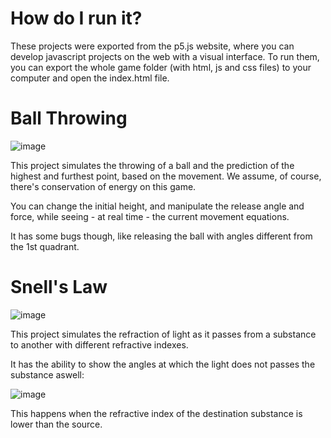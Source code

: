 # How do I run it?
These projects were exported from the p5.js website, where you can develop javascript projects on the web with a visual interface. To run them, you can export the whole game folder (with html, js and css files) to your computer and open the index.html file.

# Ball Throwing

![image](https://github.com/alexaoliveira2000/p5js/assets/77057098/4b9472ec-2f38-40a5-91dc-9c3068de287e)

This project simulates the throwing of a ball and the prediction of the highest and furthest point, based on the movement. We assume, of course, there's conservation of energy on this game.

You can change the initial height, and manipulate the release angle and force, while seeing - at real time - the current movement equations.

It has some bugs though, like releasing the ball with angles different from the 1st quadrant.

# Snell's Law

![image](https://github.com/alexaoliveira2000/p5js/assets/77057098/1e1567e9-0e9a-4b96-89c8-575439909baa)

This project simulates the refraction of light as it passes from a substance to another with different refractive indexes.

It has the ability to show the angles at which the light does not passes the substance aswell:

![image](https://github.com/alexaoliveira2000/p5js/assets/77057098/56371c0b-b730-4e76-86ec-47881673ecaa)

This happens when the refractive index of the destination substance is lower than the source.
